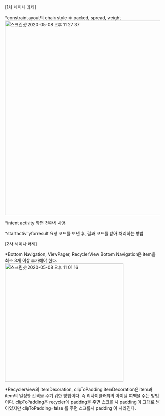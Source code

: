 [1차 세미나 과제]

*constraintlayout의 chain style => packed, spread, weight
<img width="632" alt="스크린샷 2020-05-08 오후 11 27 37" src="https://user-images.githubusercontent.com/37995236/81416356-903f4e80-9184-11ea-8780-3f688c18d56d.png">


*intent
activity 화면 전환시 사용

*startactivityforresult
요청 코드를 보낸 후, 결과 코드를 받아 처리하는 방법


[2차 세미나 과제]

*Bottom Navigation, ViewPager, RecyclerView
Bottom Navigation은 item을 최소 3개 이상 추가해야 한다.
<img width="385" alt="스크린샷 2020-05-08 오후 11 01 16" src="https://user-images.githubusercontent.com/37995236/81416394-9f260100-9184-11ea-9951-63d4e905e0c5.png">


*RecyclerView의 itemDecoration, clipToPadding
itemDecoration은 item과 item의 일정한 간격을 주기 위한 방법이다. 즉 리사이클러뷰의 아이템 여백을 주는 방법이다.
clipToPadding은 recycler에 padding을 주면 스크롤 시 padding 이 그대로 남아있지만 clipToPadding=false 를 주면 스크롤시 padding 이 사라진다.
